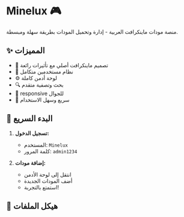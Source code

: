 # Minelux 🎮

منصة مودات ماينكرافت العربية - إدارة وتحميل المودات بطريقة سهلة ومبسطة.

## ✨ المميزات

- 🎨 تصميم ماينكرافت أصلي مع تأثيرات رائعة
- 👥 نظام مستخدمين متكامل
- ⚙️ لوحة أدمن كاملة
- 🔍 بحث وتصفية متقدم
- 📱 responsive للجوال
- 🚀 سريع وسهل الاستخدام

## 🚀 البدء السريع

1. **تسجيل الدخول:**
   - المستخدم: `Minelux`
   - كلمة المرور: `admin1234`

2. **إضافة مودات:**
   - انتقل إلى لوحة الأدمن
   - أضف المودات الجديدة
   - استمتع بالتجربة!

## 📁 هيكل الملفات
